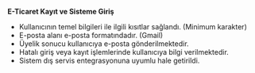 **E-Ticaret Kayıt ve Sisteme Giriş**
- Kullanıcının temel bilgileri ile ilgili kısıtlar sağlandı. (Minimum karakter)
- E-posta alanı e-posta formatındadır. (Gmail)
- Üyelik sonucu kullanıcıya e-posta gönderilmektedir.
- Hatalı giriş veya kayıt işlemlerinde kullanıcıya bilgi verilmektedir.
- Sistem dış servis entegrasyonuna uyumlu hale getirildi.
